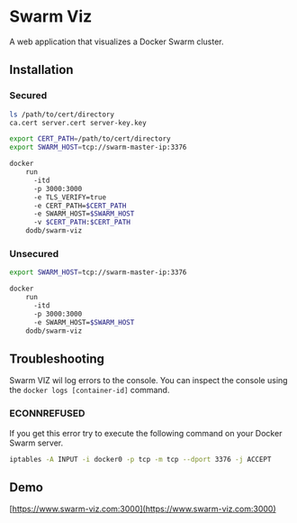 # Swarm Viz

A web application that visualizes a Docker Swarm cluster. 

## Installation

### Secured

``` bash
ls /path/to/cert/directory
ca.cert server.cert server-key.key
```

``` bash
export CERT_PATH=/path/to/cert/directory
export SWARM_HOST=tcp://swarm-master-ip:3376
```

``` bash
docker 
	run 
	  -itd  
	  -p 3000:3000 
	  -e TLS_VERIFY=true 
	  -e CERT_PATH=$CERT_PATH 
	  -e SWARM_HOST=$SWARM_HOST 
	  -v $CERT_PATH:$CERT_PATH 
	dodb/swarm-viz
```

### Unsecured

``` bash
export SWARM_HOST=tcp://swarm-master-ip:3376
```

``` bash
docker 
	run 
	  -itd  
	  -p 3000:3000 
	  -e SWARM_HOST=$SWARM_HOST
	dodb/swarm-viz
```

## Troubleshooting

Swarm VIZ wil log errors to the console. You can inspect the console using the `docker logs [container-id]` command. 

### ECONNREFUSED 

If you get this error try to execute the following command on your Docker Swarm server.

``` bash
iptables -A INPUT -i docker0 -p tcp -m tcp --dport 3376 -j ACCEPT
```

## Demo

[https://www.swarm-viz.com:3000](https://www.swarm-viz.com:3000)
